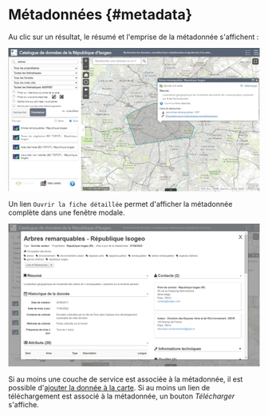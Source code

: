 # Métadonnées {#metadata}

Au clic sur un résultat, le résumé et l'emprise de la métadonnée s'affichent :

![](../../assets/widget_metadata_link_search.png "Le résumé de la métadonnée s&rsquo;affiche au clic sur un résultat de recherche")

Un lien `Ouvrir la fiche détaillée` permet d'afficher la métadonnée complète dans une fenêtre modale.

![](../../assets/widget_WABDE_metadata_display.png "Consulter la fiche de métadonnées détaillée")

Si au moins une couche de service est associée à la métadonnée, il est possible d'[ajouter la donnée à la carte](../../fr/display.md).
Si au moins un lien de téléchargement est associé à la métadonnée, un bouton *Télécharger* s'affiche. 